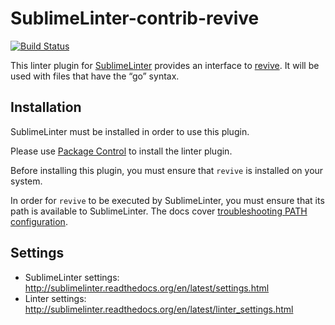 SublimeLinter-contrib-revive
================================

[![Build Status](https://travis-ci.org/SublimeLinter/SublimeLinter-contrib-revive.svg?branch=master)](https://travis-ci.org/SublimeLinter/SublimeLinter-contrib-revive)

This linter plugin for [SublimeLinter](https://github.com/SublimeLinter/SublimeLinter) provides an interface to [revive](https://revive.run). It will be used with files that have the “go” syntax.

## Installation
SublimeLinter must be installed in order to use this plugin. 

Please use [Package Control](https://packagecontrol.io) to install the linter plugin.

Before installing this plugin, you must ensure that `revive` is installed on your system.

In order for `revive` to be executed by SublimeLinter, you must ensure that its path is available to SublimeLinter. The docs cover [troubleshooting PATH configuration](http://sublimelinter.readthedocs.io/en/latest/troubleshooting.html#finding-a-linter-executable).

## Settings
- SublimeLinter settings: http://sublimelinter.readthedocs.org/en/latest/settings.html
- Linter settings: http://sublimelinter.readthedocs.org/en/latest/linter_settings.html
